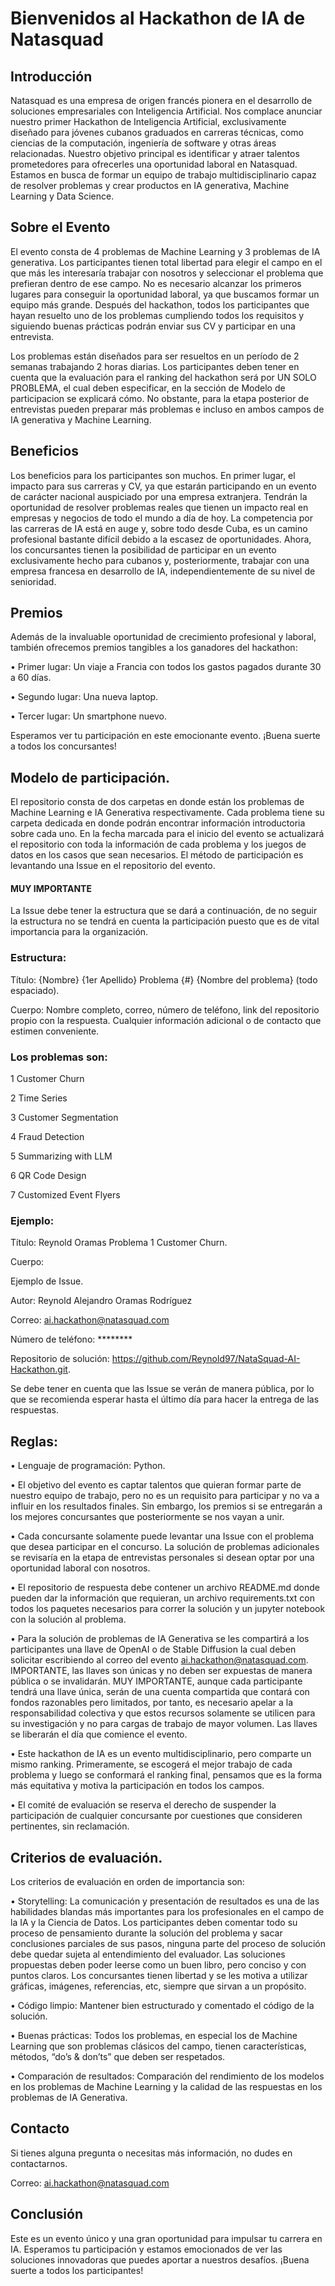 # Bienvenidos al Hackathon de IA de Natasquad

## Introducción

Natasquad es una empresa de origen francés pionera en el desarrollo de soluciones empresariales con Inteligencia Artificial. Nos complace anunciar nuestro primer Hackathon de Inteligencia Artificial, exclusivamente diseñado para jóvenes cubanos graduados en carreras técnicas, como ciencias de la computación, ingeniería de software y otras áreas relacionadas. Nuestro objetivo principal es identificar y atraer talentos prometedores para ofrecerles una oportunidad laboral en Natasquad. Estamos en busca de formar un equipo de trabajo multidisciplinario capaz de resolver problemas y crear productos en IA generativa, Machine Learning y Data Science.

## Sobre el Evento

El evento consta de 4 problemas de Machine Learning y 3 problemas de IA generativa. Los participantes tienen total libertad para elegir el campo en el que más les interesaría trabajar con nosotros y seleccionar el problema que prefieran dentro de ese campo. No es necesario alcanzar los primeros lugares para conseguir la oportunidad laboral, ya que buscamos formar un equipo más grande. Después del hackathon, todos los participantes que hayan resuelto uno de los problemas cumpliendo todos los requisitos y siguiendo buenas prácticas podrán enviar sus CV y participar en una entrevista.

Los problemas están diseñados para ser resueltos en un período de 2 semanas trabajando 2 horas diarias. Los participantes deben tener en cuenta que la evaluación para el ranking del hackathon será por UN SOLO PROBLEMA, el cual deben especificar, en la sección de Modelo de participacion se explicará cómo. No obstante, para la etapa posterior de entrevistas pueden preparar más problemas e incluso en ambos campos de IA generativa y Machine Learning.

## Beneficios

Los beneficios para los participantes son muchos. En primer lugar, el impacto para sus carreras y CV, ya que estarán participando en un evento de carácter nacional auspiciado por una empresa extranjera. Tendrán la oportunidad de resolver problemas reales que tienen un impacto real en empresas y negocios de todo el mundo a día de hoy. La competencia por las carreras de IA está en auge y, sobre todo desde Cuba, es un camino profesional bastante difícil debido a la escasez de oportunidades. Ahora, los concursantes tienen la posibilidad de participar en un evento exclusivamente hecho para cubanos y, posteriormente, trabajar con una empresa francesa en desarrollo de IA, independientemente de su nivel de senioridad.

## Premios

Además de la invaluable oportunidad de crecimiento profesional y laboral, también ofrecemos premios tangibles a los ganadores del hackathon:

•	Primer lugar: Un viaje a Francia con todos los gastos pagados durante 30 a 60 días.

•	Segundo lugar: Una nueva laptop.

•	Tercer lugar: Un smartphone nuevo.

Esperamos ver tu participación en este emocionante evento. ¡Buena suerte a todos los concursantes!

## Modelo de participación.

El repositorio consta de dos carpetas en donde están los problemas de Machine Learning e IA Generativa respectivamente. Cada problema tiene su carpeta dedicada en donde podrán encontrar información introductoria sobre cada uno. En la fecha marcada para el inicio del evento se actualizará el repositorio con toda la información de cada problema y los juegos de datos en los casos que sean necesarios. 
El método de participación es levantando una Issue en el repositorio del evento. 

#### MUY IMPORTANTE

La Issue debe tener la estructura que se dará a continuación, de no seguir la estructura no se tendrá en cuenta la participación puesto que es de vital importancia para la organización.

### Estructura:

Título: {Nombre} {1er Apellido} Problema {#} {Nombre del problema} (todo espaciado).

Cuerpo: Nombre completo, correo, número de teléfono, link del repositorio propio con la respuesta. Cualquier información adicional o de contacto que estimen conveniente.

### Los problemas son: 

1 Customer Churn

2 Time Series

3 Customer Segmentation

4 Fraud Detection

5 Summarizing with LLM

6 QR Code Design

7 Customized Event Flyers

### Ejemplo:

Título:  Reynold Oramas Problema 1 Customer Churn.

Cuerpo:

Ejemplo de Issue.

Autor: Reynold Alejandro Oramas Rodríguez

Correo: ai.hackathon@natasquad.com

Número de teléfono: ********

Repositorio de solución: https://github.com/Reynold97/NataSquad-AI-Hackathon.git.

Se debe tener en cuenta que las Issue se verán de manera pública, por lo que se recomienda esperar hasta el último día para hacer la entrega de las respuestas. 

## Reglas:

•	Lenguaje de programación: Python.

•	El objetivo del evento es captar talentos que quieran formar parte de nuestro equipo de trabajo, pero no es un requisito para participar y no va a influir en los resultados finales. Sin embargo, los premios si se entregarán a los mejores concursantes que posteriormente se nos vayan a unir. 

•	Cada concursante solamente puede levantar una Issue con el problema que desea participar en el concurso. La solución de problemas adicionales se revisaría en la etapa de entrevistas personales si desean optar por una oportunidad laboral con nosotros. 

•	El repositorio de respuesta debe contener un archivo README.md donde pueden dar la información que requieran, un archivo requirements.txt con todos los paquetes necesarios para correr la solución y un jupyter notebook con la solución al problema.

•	Para la solución de problemas de IA Generativa se les compartirá a los participantes una llave de OpenAI o de Stable Diffusion la cual deben solicitar escribiendo al correo del evento ai.hackathon@natasquad.com. IMPORTANTE, las llaves son únicas y no deben ser expuestas de manera pública o se invalidarán.  MUY IMPORTANTE, aunque cada participante tendrá una llave única, serán de una cuenta compartida que contará con fondos razonables pero limitados, por tanto, es necesario apelar a la responsabilidad colectiva y que estos recursos solamente se utilicen para su investigación y no para cargas de trabajo de mayor volumen. Las llaves se liberarán el día que comience el evento. 

•	Este hackathon de IA es un evento multidisciplinario, pero comparte un mismo ranking. Primeramente, se escogerá el mejor trabajo de cada problema y luego se conformará el ranking final, pensamos que es la forma más equitativa y motiva la participación en todos los campos. 

•	El comité de evaluación se reserva el derecho de suspender la participación de cualquier concursante por cuestiones que consideren pertinentes, sin reclamación.

## Criterios de evaluación.

Los criterios de evaluación en orden de importancia son:

•	Storytelling: La comunicación y presentación de resultados es una de las habilidades blandas más importantes para los profesionales en el campo de la IA y la Ciencia de Datos. Los participantes deben comentar todo su proceso de pensamiento durante la solución del problema y sacar conclusiones parciales de sus pasos, ninguna parte del proceso de solución debe quedar sujeta al entendimiento del evaluador. Las soluciones propuestas deben poder leerse como un buen libro, pero conciso y con puntos claros. Los concursantes tienen libertad y se les motiva a utilizar gráficas, imágenes, referencias, etc, siempre que sirvan a un propósito.  

•	Código limpio: Mantener bien estructurado y comentado el código de la solución.

•	Buenas prácticas: Todos los problemas, en especial los de Machine Learning que son problemas clásicos del campo, tienen características, métodos, “do’s & don’ts” que deben ser respetados.

•	Comparación de resultados: Comparación del rendimiento de los modelos en los problemas de Machine Learning y la calidad de las respuestas en los problemas de IA Generativa.

## Contacto

Si tienes alguna pregunta o necesitas más información, no dudes en contactarnos.

Correo: ai.hackathon@natasquad.com

## Conclusión

Este es un evento único y una gran oportunidad para impulsar tu carrera en IA. Esperamos tu participación y estamos emocionados de ver las soluciones innovadoras que puedes aportar a nuestros desafíos. ¡Buena suerte a todos los participantes!
